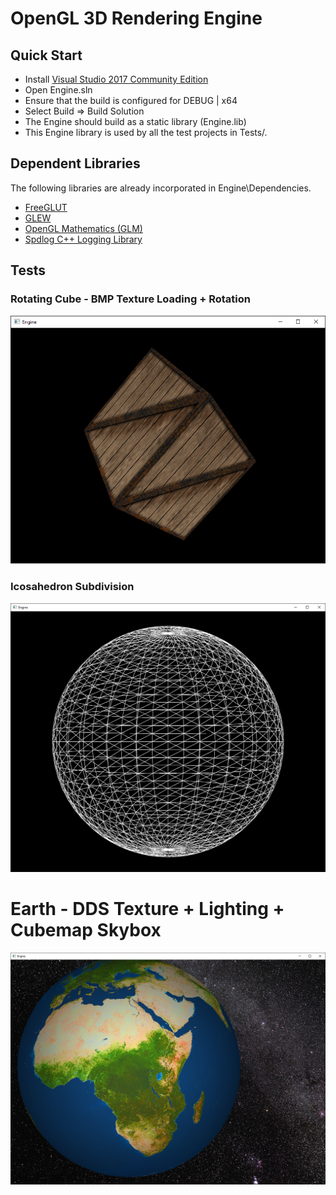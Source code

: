 # OpenGL 3D Rendering Engine

## Quick Start

* Install [Visual Studio 2017 Community Edition](https://www.visualstudio.com/vs/whatsnew/)
* Open Engine.sln
* Ensure that the build is configured for DEBUG | x64
* Select Build => Build Solution
* The Engine should build as a static library (Engine.lib)
* This Engine library is used by all the test projects in Tests/.

## Dependent Libraries

The following libraries are already incorporated in Engine\Dependencies\.

* [FreeGLUT](http://freeglut.sourceforge.net/)
* [GLEW](http://glew.sourceforge.net/)
* [OpenGL Mathematics (GLM)](http://glm.g-truc.net/0.9.8/index.html)
* [Spdlog C++ Logging Library](https://github.com/gabime/spdlog)

## Tests

### Rotating Cube - BMP Texture Loading + Rotation

![Alt text](Tests/Cube/Screenshots/01.png?raw=true "Rotating Cube")

### Icosahedron Subdivision

![Alt text](Tests/Sphere/Screenshots/05.png?raw=true "Icosphere")

# Earth - DDS Texture + Lighting + Cubemap Skybox

![Alt text](Tests/Earth/Screenshots/01.png?raw=true "Earth")